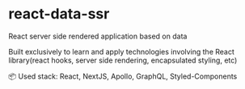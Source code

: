 # react-data-ssr

React server side rendered application based on data

Built exclusively to learn and apply technologies involving the React library(react hooks, server side rendering, encapsulated styling, etc)

:package: Used stack: React, NextJS, Apollo, GraphQL, Styled-Components
